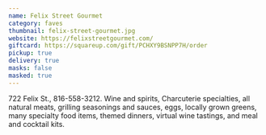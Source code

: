 ```yaml
---
name: Felix Street Gourmet
category: faves
thumbnail: felix-street-gourmet.jpg
website: https://felixstreetgourmet.com/
giftcard: https://squareup.com/gift/PCHXY9BSNPP7H/order
pickup: true
delivery: true
masks: false
masked: true
---
```

722 Felix St., 816-558-3212. Wine and spirits, Charcuterie specialties, all natural meats, grilling seasonings and sauces, eggs, locally grown greens, many specialty food items, themed dinners, virtual wine tastings, and meal and cocktail kits.